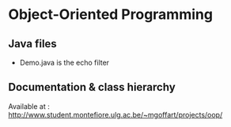 # Object-Oriented Programming

## Java files
- Demo.java is the echo filter

## Documentation & class hierarchy
Available at : http://www.student.montefiore.ulg.ac.be/~mgoffart/projects/oop/
